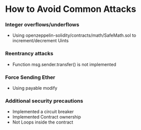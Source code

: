 # How to Avoid Common Attacks

### Integer overflows/underflows

- Using openzeppelin-solidity/contracts/math/SafeMath.sol to increment/decrement Uints 

### Reentrancy attacks

- Function msg.sender.transfer() is not implemented

### Force Sending Ether

- Using payable modify

### Additional security precautions

- Implemented a circuit breaker
- Implemented Contract ownership
- Not Loops inside the contract

